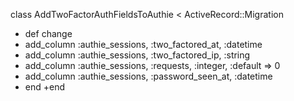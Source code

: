 class AddTwoFactorAuthFieldsToAuthie < ActiveRecord::Migration
 +  def change
 +    add_column :authie_sessions, :two_factored_at, :datetime
 +    add_column :authie_sessions, :two_factored_ip, :string
 +    add_column :authie_sessions, :requests, :integer, :default => 0
 +    add_column :authie_sessions, :password_seen_at, :datetime
 +  end
 +end
